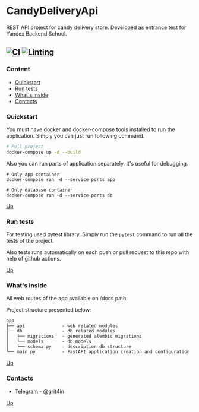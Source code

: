 # CandyDeliveryApi
REST API project for candy delivery store. Developed as entrance test for Yandex Backend School.

[![CI](https://github.com/Oleggr/CandyDeliveryApi/actions/workflows/main.yml/badge.svg?branch=main)](https://github.com/Oleggr/CandyDeliveryApi/actions/workflows/main.yml)
[![Linting](https://github.com/Oleggr/CandyDeliveryApi/actions/workflows/linting.yml/badge.svg?branch=main)](https://github.com/Oleggr/CandyDeliveryApi/actions/workflows/linting.yml)
---

### Content

- [Quickstart](#quickstart)
- [Run tests](#run-tests)
- [What's inside](#whats-inside)
- [Contacts](#contacts)


### Quickstart

You must have docker and docker-compose tools 
installed to run the application. 
Simply you can just run following command.

```bash
# Full project
docker-compose up -d --build
```
Also you can run parts of application separately.
It's useful for debugging.

```
# Only app container
docker-compose run -d --service-ports app

# Only database container
docker-compose run -d --service-ports db
```

[Up](#candydeliveryapi)


### Run tests

For testing used pytest library. Simply run the ```pytest``` command to run all the tests of the project.

Also tests runs automatically on each push or pull request to this repo with help of github actions.

[Up](#candydeliveryapi)


### What's inside

All web routes of the app available on /docs path.

Project structure presented below:

```
app
├── api              - web related modules
├── db               - db related modules
│   ├── migrations   - generated alembic migrations
│   └── models       - db models
│   └── schema.py    - description db structure
└── main.py          - FastAPI application creation and configuration
```

[Up](#candydeliveryapi)


### Contacts

- Telegram - [@grit4in](https://t.me/grit4in)

[Up](#candydeliveryapi)